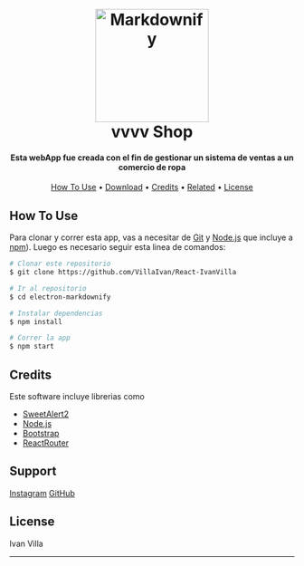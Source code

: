 <h1 align="center">
  <br>
  <a href="https://github.com/VillaIvan"><img src="./components/assets/img/vvvv.svg" alt="Markdownify" width="200"></a>
  <br>
  vvvv Shop
  <br>
</h1>

<h4 align="center">Esta webApp fue creada con el fin de gestionar un sistema de ventas a un comercio de ropa</h4>

<p align="center">
  <a href="#how-to-use">How To Use</a> •
  <a href="#download">Download</a> •
  <a href="#credits">Credits</a> •
  <a href="#related">Related</a> •
  <a href="#license">License</a>
</p>

## How To Use

Para clonar y correr esta app, vas a necesitar de [Git](https://git-scm.com) y [Node.js](https://nodejs.org/en/download/) que incluye a [npm](http://npmjs.com)).
Luego es necesario seguir esta linea de comandos:

```bash
# Clonar este repositorio
$ git clone https://github.com/VillaIvan/React-IvanVilla

# Ir al repositorio
$ cd electron-markdownify

# Instalar dependencias
$ npm install

# Correr la app
$ npm start
```

## Credits

Este software incluye librerias como

- [SweetAlert2](https://sweetalert2.github.io/)
- [Node.js](https://nodejs.org/)
- [Bootstrap](https://getbootstrap.com/)
- [ReactRouter](https://reactrouter.com/en/main/)

## Support

<a href="https://www.instagram.com/ivanfvilla/" target="_blank">Instagram</a>
<a href="https://github.com/VillaIvan" target="_blank">GitHub</a>

## License

Ivan Villa

---
